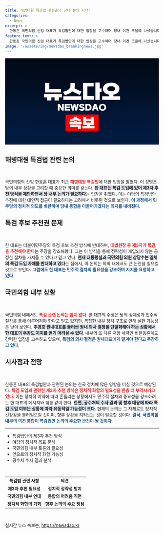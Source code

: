 ```yaml
---
title: 해병대원 특검법 한동훈의 당내 논의 시작!
categories:
  - News
excerpt: >
  한동훈 국민의힘 신임 대표가 특검법안에 대한 입장을 고수하며 당내 이견 조율에 나섰습니다. 민주당의 특검 문제를 저격하며 정략적 이익을 강조했지만, 내부 반대 의견도 많아 난항이 예상됩니다.
feature_text: >
  한동훈 국민의힘 신임 대표가 특검법안에 대한 입장을 고수하며 당내 이견 조율에 나섰습니다. 민주당의 특검 문제를 저격하며 정략적 이익을 강조했지만, 내부 반대 의견도 많아 난항이 예상됩니다.
image: '/assets/img/newsdao_breakingnews.jpg'
---
```


<p><img src="/assets/img/newsdao_breakingnews.jpg" alt="implanttips 속보" /></p>

<h2 data-ke-size="size26">해병대원 특검법 관련 논의</h2>

<p data-ke-size="size16">&nbsp;</p>

<p>국민의힘의 신임 한동훈 대표가 최근 <b><span style="color: #ee2323;">해병대원 특검법</span></b>에 대한 입장을 밝혔다. 이 성명은 당의 내부 상황을 고려할 때 중요한 의미를 갖는다. <b><span style="background-color: #21538527;">한 대표는 특검 도입에 있어 제3자 추천 방식을 제안하면서 당 내부 논의가 필요하다</span></b>는 입장을 취했다. 이는 야당의 특검법안 추진에 대한 대안적 접근이 필요하다는 고려에서 비롯된 것으로 보인다. <b><span style="color: #1a5490;">이 과정에서 민주당의 정치적 의도를 비판하며 당내 통합을 이끌어가겠다는 의지를 내비쳤다</span></b>.</p>

<h2 data-ke-size="size26">특검 후보 추천권 문제</h2>

<p data-ke-size="size16">&nbsp;</p>

<p>한 대표는 더불어민주당의 특검 후보 추천 방식에 반대하며, <b><span style="color: #ee2323;">대법원장 등 제3자가 특검을 추천해야 한다</span></b>는 주장을 강조해왔다. 그는 이 방식을 통해 정략성이 개입되지 않는 공정한 절차를 가져올 수 있다고 믿고 있다. <b><span style="background-color: #21538527;">현재 대통령실과 국민의힘 의원 상당수는 일체의 특검 도입 자체를 반대하고 있다</span></b>는 점에서, 이 논의는 의회 내에서도 큰 논란을 일으킬 것으로 보인다. <b><span style="color: #1a5490;">그럼에도 한 대표는 민주적 절차의 필요성을 강조하며 지지를 요청하고 있다</span></b>.</p>

<h2 data-ke-size="size26">국민의힘 내부 상황</h2>

<p data-ke-size="size16">&nbsp;</p>

<p>국민의힘 내에서도 <b><span style="color: #ee2323;">특검 관련 논의는 쉽지 않다</span></b>. 한 대표의 주장은 당의 정체성과 민주적 절차를 통해 이루어져야 한다고 믿고 있지만, 복잡한 내부 정치 구조로 인해 실현 가능성은 낮아 보인다. <b><span style="background-color: #21538527;">추경호 원내대표를 둘러싼 원내 의사 결정을 단일화해야 하는 상황에서 한 대표의 주장도 지지를 얻기 어려울 수 있다</span></b>. 내부의 또 다른 저항 세력인 비한동훈계도 강력한 입장을 고수하고 있으며, <b><span style="color: #1a5490;">특검의 의사 결정은 원내대표에게 맡겨야 한다고 주장하고 있다</span></b>.</p>

<h2 data-ke-size="size26">시사점과 전망</h2>

<p data-ke-size="size16">&nbsp;</p>

<p>한동훈 대표의 특검법안과 관련된 논의는 한국 정치에 많은 영향을 미칠 것으로 예상된다. <b><span style="color: #ee2323;">특검 도입과 관련한 제3자 추천 방식은 정치적 화합의 필요성을 한층 더 부각시키고 있다</span></b>. 이는 정치적 이익에 따라 흔들리는 상황에서도 민주적 절차의 중요성을 강조하려는 한 대표의 메시지와 궤를 같이 한다. <b><span style="background-color: #21538527;">한편, 공수처의 수사 결과 및 향후 대응에 따라 특검 도입 여부는 상황에 따라 유동적일 가능성이 크다</span></b>. 현재의 논의는 그 자체로도 정치적 긴장감을 불러일으킬 것이며, 향후 상황을 지켜보는 것이 필요할 것이다. <b><span style="color: #1a5490;">결국, 국민의힘 내부의 의견 통합이 특검법안 논의의 주요한 관건이 될 것이다</span></b>.</p>

<hr />

<ul>
    <li>특검법안의 제3자 추천 방식</li>
    <li>야당의 정치적 목표 분석</li>
    <li>국민의힘 내부 토론의 필요성</li>
    <li>앞으로의 정치적 화합 가능성</li>
    <li>공수처 수사 결과 분석</li>
</ul>

<p data-ke-size="size16">&nbsp;</p>

<table>
    <tr>
        <td style="text-align: center; height: 17px;"><b>특검법 관련 사항</b></td>
        <td style="text-align: center; height: 17px;"><b>의견</b></td>
    </tr>
    <tr>
        <td style="text-align: center; height: 17px;"><b>제3자 추천 필요성</b></td>
        <td style="text-align: center; height: 17px;"><b>정치적 정략성 방지</b></td>
    </tr>
    <tr>
        <td style="text-align: center; height: 17px;"><b>국민의힘 내부 연대</b></td>
        <td style="text-align: center; height: 17px;"><b>통합의 어려움 직면</b></td>
    </tr>
    <tr>
        <td style="text-align: center; height: 17px;"><b>정치적 화합의 기회</b></td>
        <td style="text-align: center; height: 17px;"><b>향후 논의의 주요 쟁점</b></td>
    </tr>
</table>

<p data-ke-size="size16">&nbsp;</p>
실시간 뉴스 속보는, <a href="https://newsdao.kr" rel="dofollow">https://newsdao.kr</a>


